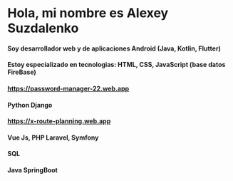 # Hola, mi nombre es Alexey Suzdalenko
#### Soy desarrollador web y de aplicaciones Android (Java, Kotlin, Flutter)
#### Estoy especializado en tecnologias: HTML, CSS, JavaScript (base datos FireBase)
#### https://password-manager-22.web.app
#### Python Django 
#### https://x-route-planning.web.app
#### Vue Js, PHP Laravel, Symfony
#### SQL
#### Java SpringBoot